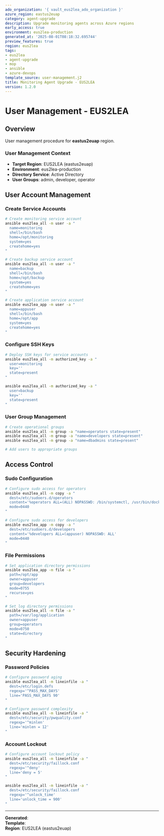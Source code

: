 ```yaml
---
ado_organization: '{ vault_eus2lea_ado_organization }'
azure_region: eastus2euap
category: agent-upgrade
description: Upgrade monitoring agents across Azure regions
early_access: true
environment: eus2lea-production
generated_at: '2025-08-01T08:18:32.695744'
preview_features: true
region: eus2lea
tags:
- eus2lea
- agent-upgrade
- mop
- ansible
- azure-devops
template_source: user-management.j2
title: Monitoring Agent Upgrade - EUS2LEA
version: 1.2.0
---
```



# User Management - EUS2LEA

## Overview

User management procedure for **eastus2euap** region.

### User Management Context

- **Target Region**: EUS2LEA (eastus2euap)
- **Environment**: eus2lea-production
- **Directory Service**: Active Directory
- **User Groups**: admin, developer, operator

## User Account Management

### Create Service Accounts
```bash
# Create monitoring service account
ansible eus2lea_all -m user -a "
  name=monitoring
  shell=/bin/bash
  home=/opt/monitoring
  system=yes
  createhome=yes
"

# Create backup service account
ansible eus2lea_all -m user -a "
  name=backup
  shell=/bin/bash
  home=/opt/backup
  system=yes
  createhome=yes
"

# Create application service account
ansible eus2lea_app -m user -a "
  name=appuser
  shell=/bin/bash
  home=/opt/app
  system=yes
  createhome=yes
"
```

### Configure SSH Keys
```bash
# Deploy SSH keys for service accounts
ansible eus2lea_all -m authorized_key -a "
  user=monitoring
  key=''
  state=present
"

ansible eus2lea_all -m authorized_key -a "
  user=backup
  key=''
  state=present
"
```

### User Group Management
```bash
# Create operational groups
ansible eus2lea_all -m group -a "name=operators state=present"
ansible eus2lea_all -m group -a "name=developers state=present"
ansible eus2lea_all -m group -a "name=dbadmins state=present"

# Add users to appropriate groups
```

## Access Control

### Sudo Configuration
```bash
# Configure sudo access for operators
ansible eus2lea_all -m copy -a "
  dest=/etc/sudoers.d/operators
  content='%operators ALL=(ALL) NOPASSWD: /bin/systemctl, /usr/bin/docker'
  mode=0440
"

# Configure sudo access for developers
ansible eus2lea_app -m copy -a "
  dest=/etc/sudoers.d/developers
  content='%developers ALL=(appuser) NOPASSWD: ALL'
  mode=0440
"
```

### File Permissions
```bash
# Set application directory permissions
ansible eus2lea_app -m file -a "
  path=/opt/app
  owner=appuser
  group=developers
  mode=0755
  recurse=yes
"

# Set log directory permissions
ansible eus2lea_all -m file -a "
  path=/var/log/application
  owner=appuser
  group=operators
  mode=0750
  state=directory
"
```

## Security Hardening

### Password Policies
```bash
# Configure password aging
ansible eus2lea_all -m lineinfile -a "
  dest=/etc/login.defs
  regexp='^PASS_MAX_DAYS'
  line='PASS_MAX_DAYS 90'
"

# Configure password complexity
ansible eus2lea_all -m lineinfile -a "
  dest=/etc/security/pwquality.conf
  regexp='^minlen'
  line='minlen = 12'
"
```

### Account Lockout
```bash
# Configure account lockout policy
ansible eus2lea_all -m lineinfile -a "
  dest=/etc/security/faillock.conf
  regexp='^deny'
  line='deny = 5'
"

ansible eus2lea_all -m lineinfile -a "
  dest=/etc/security/faillock.conf
  regexp='^unlock_time'
  line='unlock_time = 900'
"
```

---

**Generated**:   
**Template**:   
**Region**: EUS2LEA (eastus2euap)